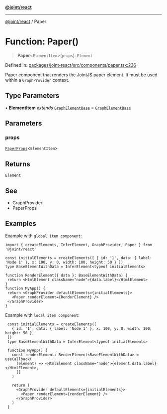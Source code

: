 [**@joint/react**](../README.md)

***

[@joint/react](../README.md) / Paper

# Function: Paper()

> **Paper**\<`ElementItem`\>(`props`): `Element`

Defined in: [packages/joint-react/src/components/paper.tsx:236](https://github.com/samuelgja/joint/blob/main/packages/joint-react/src/components/paper.tsx#L236)

Paper component that renders the JointJS paper element.
It must be used within a `GraphProvider` context.

## Type Parameters

• **ElementItem** *extends* [`GraphElementBase`](../interfaces/GraphElementBase.md) = [`GraphElementBase`](../interfaces/GraphElementBase.md)

## Parameters

### props

[`PaperProps`](../interfaces/PaperProps.md)\<`ElementItem`\>

## Returns

`Element`

## See

 - GraphProvider
 - PaperProps

## Examples

Example with `global item component`:
```tsx
import { createElements, InferElement, GraphProvider, Paper } from '@joint/react'

const initialElements = createElements([ { id: '1', data: { label: 'Node 1' }, x: 100, y: 0, width: 100, height: 50 } ])
type BaseElementWithData = InferElement<typeof initialElements>

function RenderElement({ data }: BaseElementWithData) {
 return <HtmlElement className="node">{data.label}</HtmlElement>
}
function MyApp() {
 return <GraphProvider defaultElements={initialElements}>
   <Paper renderElement={RenderElement} />
 </GraphProvider>
}
```

Example with `local item component`:
```tsx
 const initialElements = createElements([
   { id: '1', data: { label: 'Node 1' }, x: 100, y: 0, width: 100, height: 50 },
 ])
 type BaseElementWithData = InferElement<typeof initialElements>

 function MyApp() {
   const renderElement: RenderElement<BaseElementWithData> = useCallback(
     (element) => <HtmlElement className="node">{element.data.label}</HtmlElement>,
     []
   )

   return (
     <GraphProvider defaultElements={initialElements}>
       <Paper renderElement={renderElement} />
     </GraphProvider>
   )
 }
```
